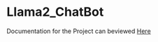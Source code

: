# Llama2_ChatBot

Documentation for the Project can beviewed [Here](https://www.nodexihub.com/project?sk=USER%23dcd49241-3f22-4c00-8f8a-a26f1c9d4fc0%23PROJECT%23a5251bc1-3952-42cd-bd94-f64be28689c5)
